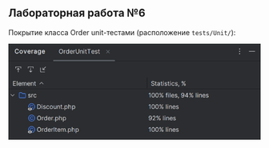 ## Лабораторная работа №6

Покрытие класса Order unit-тестами (расположение `tests/Unit/`):

![unit-test-coverage](images/unit-test-coverage.png)